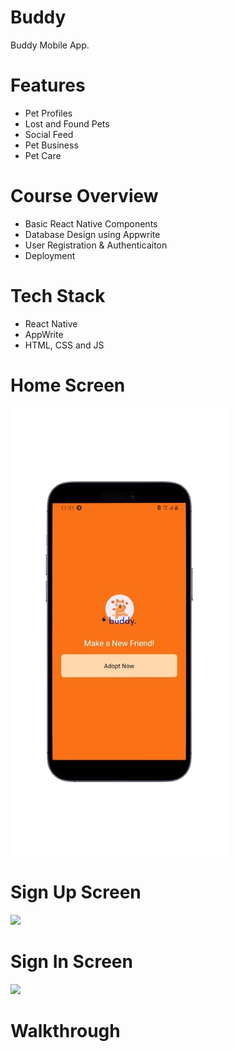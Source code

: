 # Buddy
Buddy Mobile App.

# Features
* Pet Profiles
* Lost and Found Pets
* Social Feed
* Pet Business
* Pet Care

# Course Overview
* Basic React Native Components
* Database Design using Appwrite
* User Registration & Authenticaiton
* Deployment

# Tech Stack
* React Native
* AppWrite
* HTML, CSS and JS

# Home Screen
<img src="assets/screenshots/homescreen.png">  

# Sign Up Screen
<img src="assets/screenshots/">  

# Sign In Screen
<img src="assets/screenshots/">  

# Walkthrough
 